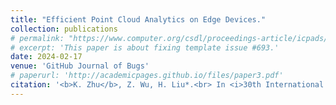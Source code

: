 ```yaml
---
title: "Efficient Point Cloud Analytics on Edge Devices."
collection: publications
# permalink: "https://www.computer.org/csdl/proceedings-article/icpads/2024/159600a382/22f0zfb9kGY"
# excerpt: 'This paper is about fixing template issue #693.'
date: 2024-02-17
venue: 'GitHub Journal of Bugs'
# paperurl: 'http://academicpages.github.io/files/paper3.pdf'
citation: '<b>K. Zhu</b>, Z. Wu, H. Liu*.<br> In <i>30th International Conference on Parallel and Distributed Systems (<b>ICPADS&#39;24</b>)</i>'
---
```




<!-- The contents above will be part of a list of publications, if the user clicks the link for the publication than the contents of section will be rendered as a full page, allowing you to provide more information about the paper for the reader. When publications are displayed as a single page, the contents of the above "citation" field will automatically be included below this section in a smaller font. -->
